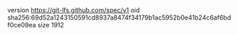 version https://git-lfs.github.com/spec/v1
oid sha256:69d52a1243150591cd8937a8474f34179b1ac5952b0e41b24c6af6bdf0ce09ea
size 1912
